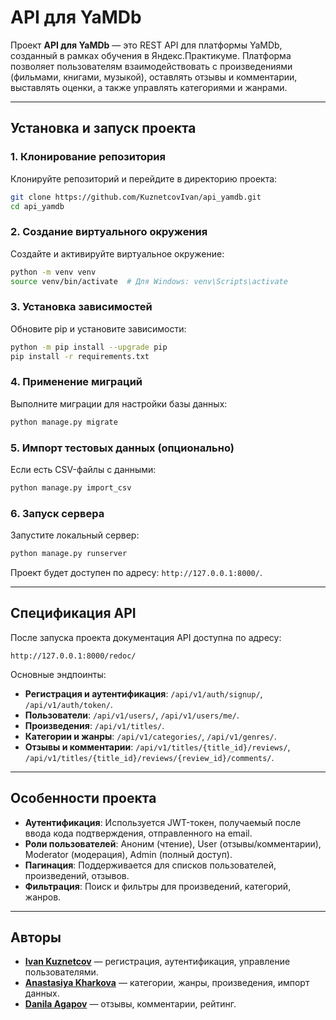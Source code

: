 # API для YaMDb

Проект **API для YaMDb** — это REST API для платформы YaMDb, созданный в рамках обучения в Яндекс.Практикуме. Платформа позволяет пользователям взаимодействовать с произведениями (фильмами, книгами, музыкой), оставлять отзывы и комментарии, выставлять оценки, а также управлять категориями и жанрами.

---

## Установка и запуск проекта

### 1. Клонирование репозитория
Клонируйте репозиторий и перейдите в директорию проекта:
```bash
git clone https://github.com/KuznetcovIvan/api_yamdb.git
cd api_yamdb
```

### 2. Создание виртуального окружения
Создайте и активируйте виртуальное окружение:
```bash
python -m venv venv
source venv/bin/activate  # Для Windows: venv\Scripts\activate
```

### 3. Установка зависимостей
Обновите pip и установите зависимости:
```bash
python -m pip install --upgrade pip
pip install -r requirements.txt
```

### 4. Применение миграций
Выполните миграции для настройки базы данных:
```bash
python manage.py migrate
```

### 5. Импорт тестовых данных (опционально)
Если есть CSV-файлы с данными:
```bash
python manage.py import_csv
```

### 6. Запуск сервера
Запустите локальный сервер:
```bash
python manage.py runserver
```

Проект будет доступен по адресу: `http://127.0.0.1:8000/`.

---

## Спецификация API

После запуска проекта документация API доступна по адресу:
```
http://127.0.0.1:8000/redoc/
```

Основные эндпоинты:
- **Регистрация и аутентификация**: `/api/v1/auth/signup/`, `/api/v1/auth/token/`.
- **Пользователи**: `/api/v1/users/`, `/api/v1/users/me/`.
- **Произведения**: `/api/v1/titles/`.
- **Категории и жанры**: `/api/v1/categories/`, `/api/v1/genres/`.
- **Отзывы и комментарии**: `/api/v1/titles/{title_id}/reviews/`, `/api/v1/titles/{title_id}/reviews/{review_id}/comments/`.

---

## Особенности проекта

- **Аутентификация**: Используется JWT-токен, получаемый после ввода кода подтверждения, отправленного на email.
- **Роли пользователей**: Аноним (чтение), User (отзывы/комментарии), Moderator (модерация), Admin (полный доступ).
- **Пагинация**: Поддерживается для списков пользователей, произведений, отзывов.
- **Фильтрация**: Поиск и фильтры для произведений, категорий, жанров.

---

## Авторы

- **[Ivan Kuznetcov](https://github.com/KuznetcovIvan)** — регистрация, аутентификация, управление пользователями.
- **[Anastasiya Kharkova](https://github.com/AVKharkova)** — категории, жанры, произведения, импорт данных.
- **[Danila Agapov](https://github.com/Dan3278)** — отзывы, комментарии, рейтинг.
